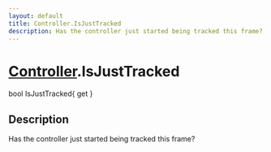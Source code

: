 ```yaml
---
layout: default
title: Controller.IsJustTracked
description: Has the controller just started being tracked this frame?
---
```

# [Controller]({{site.url}}/Pages/StereoKit/Controller.html).IsJustTracked

<div class='signature' markdown='1'>
bool IsJustTracked{ get }
</div>

## Description
Has the controller just started being tracked this frame?

